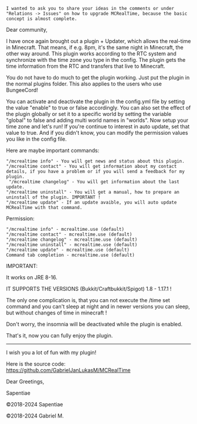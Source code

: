 

    I wanted to ask you to share your ideas in the comments or under "Relations -> Issues" on how to upgrade MCRealTime, because the basic concept is almost complete.

 

Dear community,

 

I have once again brought out a plugin + Updater, which allows the real-time in Minecraft. That means, if e.g. 8pm, it's the same night in Minecraft, the other way around. This plugin works according to the RTC system and synchronize with the time zone you type in the config. The plugin gets the time information from the RTC and transfers that live to Minecraft.

 

You do not have to do much to get the plugin working. Just put the plugin in the normal plugins folder. This also applies to the users who use BungeeCord!

 

 

You can activate and deactivate the plugin in the config.yml file by setting the value "enable" to true or false accordingly. You can also set the effect of the plugin globally or set it to a specific world by setting the variable "global" to false and adding multi world names in "worlds". Now setup your time zone and let's run! If you're continue to interest in auto update, set that value to true. And if you didn't know, you can modify the permission values you like in the config file.

 

 

Here are maybe important commands:

 

    "/mcrealtime info" - You will get news and status about this plugin.
    "/mcrealtime contact" - You will get information about my contact details, if you have a problem or if you will send a feedback for my plugin.
     "/mcrealtime changelog" - You will get information about the last update.
    "/mcrealtime uninstall" - You will get a manual, how to prepare an uninstall of the plugin. IMPORTANT !
    "/mcrealtime update" - If an update avaible, you will auto update MCRealTime with that command.

  

Permission: 

    "/mcrealtime info" - mcrealtime.use (default)
    "/mcrealtime contact" - mcrealtime.use (default)
    "/mcrealtime changelog" - mcrealtime.use (default)
    "/mcrealtime uninstall" - mcrealtime.use (default)
    "/mcrealtime update" - mcrealtime.use (default)
    Command tab completion - mcrealtime.use (default)

IMPORTANT:

 

It works on JRE 8-16.

 

IT SUPPORTS THE VERSIONS (Bukkit/Craftbukkit/Spigot) 1.8 - 1.17.1 ! 

 

The only one complication is, that you can not execute the /time set <time> </time>command and you can't sleep at night and in newer versions you can sleep, but without changes of time in minecraft !

Don't worry, the insomnia will be deactivated while the plugin is enabled.

 

That's it, now you can fully enjoy the plugin.

 

_______________________________________________________________
 

I wish you a lot of fun with my plugin!

Here is the source code: https://github.com/GabrielJanLukasM/MCRealTime

 

Dear Greetings,

 

Sapentiae

 

©2018-2024 Sapentiae

 

©2018-2024 Gabriel M.